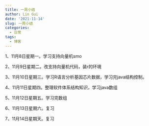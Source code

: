 ```yaml
---
title: 一周小结
author: Lin Gui
date: '2021-11-14'
slug: 一周小结
categories:
  - 日常
tags:
  - 博客
---
```


1、11月8日星期一。学习支持向量机smo

2、11月9日星期二。改支持向量机代码，装r的环境

3、11月10日星期三。学习R语言分析基因芯片数据，学习完java结构控制。

4、11月11日星期四。整理软件体系结构知识，学习java数组

5、11月12日星期五。学习完数组

6、11月13日星期六。复习

7、11月14日星期天。复习
